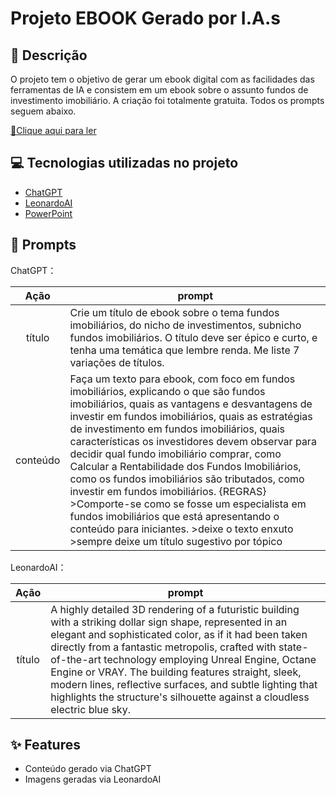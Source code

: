 # Projeto EBOOK Gerado por I.A.s

## 📒 Descrição
O projeto tem o objetivo de gerar um ebook digital com as facilidades das ferramentas de IA e consistem em um
ebook sobre o assunto fundos de investimento imobiliário. A criação foi totalmente gratuita. Todos os prompts
seguem abaixo.

<a href="https://github.com/Manoelatrpp/Ebook-bootcamp-Caixa-DIO/blob/main/Ebook%20FIIs.pdf" title="View PDF now"> 📕Clique aqui para ler</a>

## 💻 Tecnologias utilizadas no projeto

- [ChatGPT](https://chat.openai.com/) 
- [LeonardoAI](https://app.leonardo.ai)
- [PowerPoint](https://www.microsoft.com/en/microsoft-365/powerpoint)

## 🧠 Prompts

ChatGPT：

|   Ação   | prompt                                                                                                                                                                                                                                                                         |
| :------: | ------------------------------------------------------------------------------------------------------------------------------------------------------------------------------------------------------------------------------------------------------------------------------ |
|  título  | Crie um título de ebook sobre o tema fundos imobiliários, do nicho de investimentos, subnicho fundos imobiliários. O título deve ser épico e curto, e tenha uma temática que lembre renda. Me liste 7 variações de títulos.                                                        |
| conteúdo | Faça um texto para ebook, com foco em fundos imobiliários, explicando o que são fundos imobiliários, quais as vantagens e desvantagens de investir em fundos imobiliários, quais as estratégias de investimento em fundos imobiliários, quais características os investidores devem observar para decidir qual fundo imobiliário comprar, como Calcular a Rentabilidade dos Fundos Imobiliários, como os fundos imobiliários são tributados, como investir em fundos imobiliários. {REGRAS}  >Comporte-se como se fosse um especialista em fundos imobiliários que está apresentando o conteúdo para iniciantes.  >deixe o texto enxuto  >sempre deixe um título sugestivo por tópico |


LeonardoAI：

|  Ação  | prompt                                                                                 |
| :----: | -------------------------------------------------------------------------------------- |
| título | A highly detailed 3D rendering of a futuristic building with a striking dollar sign shape, represented in an elegant and sophisticated color, as if it had been taken directly from a fantastic metropolis, crafted with state-of-the-art technology employing Unreal Engine, Octane Engine or VRAY. The building features straight, sleek, modern lines, reflective surfaces, and subtle lighting that highlights the structure's silhouette against a cloudless electric blue sky.  |

## ✨ Features

- Conteúdo gerado via ChatGPT
- Imagens geradas via LeonardoAI
